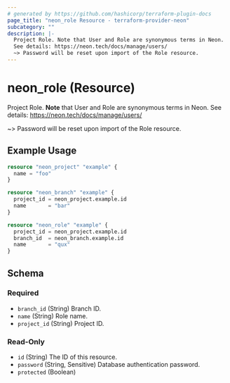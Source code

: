 ```yaml
---
# generated by https://github.com/hashicorp/terraform-plugin-docs
page_title: "neon_role Resource - terraform-provider-neon"
subcategory: ""
description: |-
  Project Role. Note that User and Role are synonymous terms in Neon.
  See details: https://neon.tech/docs/manage/users/
  ~> Password will be reset upon import of the Role resource.
---
```


# neon_role (Resource)

Project Role. **Note** that User and Role are synonymous terms in Neon. 
See details: https://neon.tech/docs/manage/users/

~> Password will be reset upon import of the Role resource.

## Example Usage

```terraform
resource "neon_project" "example" {
  name = "foo"
}

resource "neon_branch" "example" {
  project_id = neon_project.example.id
  name       = "bar"
}

resource "neon_role" "example" {
  project_id = neon_project.example.id
  branch_id  = neon_branch.example.id
  name       = "qux"
}
```

<!-- schema generated by tfplugindocs -->
## Schema

### Required

- `branch_id` (String) Branch ID.
- `name` (String) Role name.
- `project_id` (String) Project ID.

### Read-Only

- `id` (String) The ID of this resource.
- `password` (String, Sensitive) Database authentication password.
- `protected` (Boolean)


